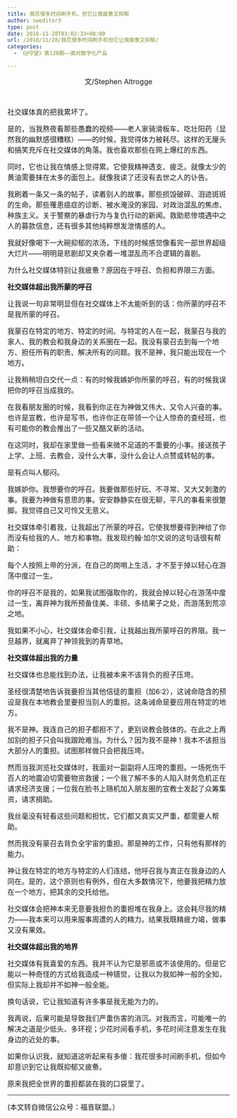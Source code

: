 ```yaml
---
title: 我花很多时间刷手机，但它让我疲惫又抑郁
author: sweditor3
type: post
date: 2018-11-28T03:03:33+00:00
url: /2018/11/28/我花很多时间刷手机但它让我疲惫又抑郁/
categories:
  - 《@守望》第120期——面对数字化产品

---
```

<p style="text-align: center;">
  <span style="font-size: 12pt;">文/Stephen Altrogge</span>
</p>

&nbsp;

<span style="font-size: 12pt;">社交媒体真的把我累坏了。</span>

<span style="font-size: 12pt;">是的，当我熬夜看那些愚蠢的视频——老人家骑滑板车、吃壮阳药（显然我的幽默感很糟糕）——的时候，我觉得体力被耗尽。这样的无厘头和搞笑充斥在社交媒体的角落。我也喜欢那些在网上爆红的东西。</span>

<span style="font-size: 12pt;">同时，它也让我在情感上觉得累。它使我精神透支、疲乏。就像太少的黄油需要抹在太多的面包上。就像我读了还没有去世之人的讣告。</span>

<span style="font-size: 12pt;">我刷着一条又一条的帖子，读着别人的故事。那些损毁破碎、泪迹斑斑的生命。那些罹患癌症的诊断、被水淹没的家园、对政治混乱的焦虑、种族主义。关于警察的暴虐行为与复仇行动的新闻。救助悲惨境遇中之人的募款信息，还有很多其他纯粹想发泄情感的人。</span>

<span style="font-size: 12pt;">我就好像喝下一大碗抑郁的浓汤，下线的时候感觉像看完一部世界超级大烂片——明明是悲剧却又夹杂着一堆混乱而不合逻辑的喜剧。</span>

<span style="font-size: 12pt;">为什么社交媒体特别让我疲惫？原因在于呼召、负担和界限三方面。</span>

**<span style="font-size: 12pt;">社交媒体超出我所蒙的呼召</span>**

<span style="font-size: 12pt;">让我说一句非常明显但在社交媒体上不太能听到的话：你所蒙的呼召不是我所蒙的呼召。</span>

<span style="font-size: 12pt;">我蒙召在特定的地方、特定的时间、与特定的人在一起，我蒙召与我的家人、我的教会和我身边的关系圈在一起。我没有蒙召去到每一个地方、担任所有的职责、解决所有的问题。我不是神，我只能出现在一个地方。</span>

<span style="font-size: 12pt;">让我稍稍坦白交代一点：有的时候我嫉妒你所蒙的呼召，有的时候我误把你的呼召当成我的。</span>

<span style="font-size: 12pt;">在我看朋友圈的时候，我看到你正在为神做又伟大、又令人兴奋的事。也许是宣教，也许是写书，也许你正在带领一个让人惊奇的查经班，也有可能你的教会推出了一些又酷又新的活动。</span>

<span style="font-size: 12pt;">在这同时，我却在家里做一些看来微不足道的不重要的小事。接送孩子上学、上班、去教会，没什么大事，没什么会让人点赞或转帖的事。</span>

<span style="font-size: 12pt;">是有点叫人郁闷。</span>

<span style="font-size: 12pt;">我嫉妒你。我想要你的呼召。我要做那些好玩、不寻常、又大又刺激的事。我要为神做有意思的事。安安静静实在很无聊，平凡的事看来很蹩脚。我觉得自己又可怜又无意义。</span>

<span style="font-size: 12pt;">社交媒体牵引着我，让我超出了所蒙的呼召。它使我想要得到神给了你而没有给我的人、地方和事物。我发现约翰·加尔文说的这句话很有帮助：</span>

<span style="font-size: 12pt;">每个人按照上帝的分派，在自己的岗哨上生活，才不至于掉以轻心在游荡中度过一生。</span>

<span style="font-size: 12pt;">你的呼召不是我的，如果我试图强取你的，我就会掉以轻心在游荡中度过一生，离弃神为我所预备佳美、丰硕、多结果子之处，而游荡到荒凉之地。</span>

<span style="font-size: 12pt;">我如果不小心，社交媒体会牵引我，让我越出我所蒙呼召的界限。我一旦越界，就离弃了神领我到的青草地。</span>

**<span style="font-size: 12pt;">社交媒体超出我的力量</span>**

<span style="font-size: 12pt;">社交媒体也总能找到办法，让我被本来不该背负的担子压垮。</span>

<span style="font-size: 12pt;">圣经很清楚地告诉我要担当其他信徒的重担（加6:2），这诫命隐含的预设是我在本地教会里要担当别人的重担。这条诫命是要应用在特定的地方。</span>

<span style="font-size: 12pt;">我不是神。我连自己的担子都担不了，更别说教会肢体的。在此之上再加别的担子只会叫我踉跄难当。为什么？因为我不是神！我本不该担当大部分人的重担。试图那样做只会把我压垮。</span>

<span style="font-size: 12pt;">然而当我浏览社交媒体时，我面对一副副将人压垮的重担。一场死伤千百人的地震迫切需要物资救援；一个我了解不多的人陷入财务危机正在请求经济支援；一位我在脸书上随机加入朋友圈的宣教士发起了众筹集资，请求捐助。</span>

<span style="font-size: 12pt;">我丝毫没有轻看这些问题和担忧，它们都又真实又严重，都需要人帮助。</span>

<span style="font-size: 12pt;">然而我没有蒙召去背负全宇宙的重担。那是神的工作，只有他有那样的能力。</span>

<span style="font-size: 12pt;">神让我在特定的地方与特定的人们连结，他呼召我与真正在我身边的人同在。是的，这个原则也有例外，但在大多数情况下，他要我把精力放在一个地方，把其余的交托给他。</span>

<span style="font-size: 12pt;">社交媒体会把神本来无意要我担负的重担堆在我身上。这会耗尽我的精力——我本来可以用来服事周遭的人的精力。结果我既精疲力竭，做事又没有果效。</span>

**<span style="font-size: 12pt;">社交媒体超出我的地界</span>**

<span style="font-size: 12pt;">社交媒体有我喜爱的东西。我并不认为它是邪恶或不该使用的。但是它能以一种奇怪的方式给我造成一种错觉，让我以为我如神一般的全知，但实际上我却并不如神一般全能。</span>

<span style="font-size: 12pt;">换句话说，它让我知道有许多事是我无能为力的。</span>

<span style="font-size: 12pt;">我再说，后果可能是导致我们严重伤害的消沉。对我而言，可能唯一的解决之道是少低头、多环视；少花时间看手机，多花时间注意发生在我身边的近处的事。</span>

<span style="font-size: 12pt;">如果你认识我，就知道这听起来有多傻：我花很多时间刷手机，但如今却意识到它让我既抑郁又疲惫。</span>

<span style="font-size: 12pt;">原来我把全世界的重担都装在我的口袋里了。</span>

* * *

<span style="font-size: 12pt;">(本文转自微信公众号：福音联盟。）</span>